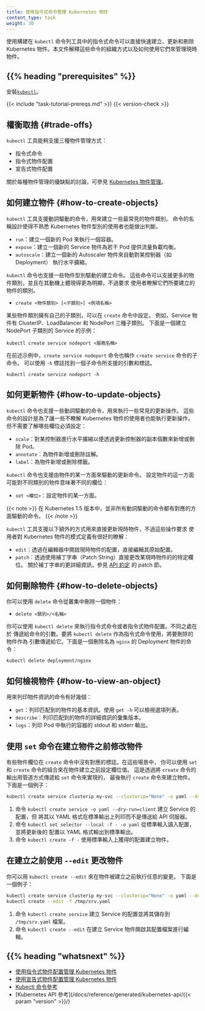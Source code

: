 ```yaml
---
title: 使用指令式命令管理 Kubernetes 物件
content_type: task
weight: 30
---
```

<!--
title: Managing Kubernetes Objects Using Imperative Commands
content_type: task
weight: 30
-->
<!-- overview -->

<!--
Kubernetes objects can quickly be created, updated, and deleted directly using
imperative commands built into the `kubectl` command-line tool. This document
explains how those commands are organized and how to use them to manage live objects.
-->
使用構建在 `kubectl` 命令列工具中的指令式命令可以直接快速建立、更新和刪除
Kubernetes 物件。本文件解釋這些命令的組織方式以及如何使用它們來管理現時物件。

## {{% heading "prerequisites" %}}

<!--
Install [`kubectl`](/docs/tasks/tools/).
-->
安裝[`kubectl`](/zh-cn/docs/tasks/tools/)。

{{< include "task-tutorial-prereqs.md" >}} {{< version-check >}}

<!-- steps -->

<!--
## Trade-offs

The `kubectl` tool supports three kinds of object management:

* Imperative commands
* Imperative object configuration
* Declarative object configuration

See [Kubernetes Object Management](/docs/concepts/overview/working-with-objects/object-management/)
for a discussion of the advantages and disadvantage of each kind of object management.
-->
## 權衡取捨   {#trade-offs}

`kubectl` 工具能夠支援三種物件管理方式：

* 指令式命令
* 指令式物件配置
* 宣告式物件配置

關於每種物件管理的優缺點的討論，可參見
[Kubernetes 物件管理](/zh-cn/docs/concepts/overview/working-with-objects/object-management/)。

<!--
## How to create objects

The `kubectl` tool supports verb-driven commands for creating some of the most common
object types. The commands are named to be recognizable to users unfamiliar with
the Kubernetes object types.

- `run`: Create a new Pod to run a Container.
- `expose`: Create a new Service object to load balance traffic across Pods.
- `autoscale`: Create a new Autoscaler object to automatically horizontally scale a controller, such as a Deployment.
-->
## 如何建立物件  {#how-to-create-objects}

`kubectl` 工具支援動詞驅動的命令，用來建立一些最常見的物件類別。
命令的名稱設計使得不熟悉 Kubernetes 物件型別的使用者也能做出判斷。

- `run`：建立一個新的 Pod 來執行一個容器。
- `expose`：建立一個新的 Service 物件為若干 Pod 提供流量負載均衡。
- `autoscale`：建立一個新的 Autoscaler 物件來自動對某控制器（如 Deployment）
  執行水平擴縮。

<!--
The `kubectl` tool also supports creation commands driven by object type.
These commands support more object types and are more explicit about
their intent, but require users to know the type of objects they intend
to create.

- `create <objecttype> [<subtype>] <instancename>`
-->
`kubectl` 命令也支援一些物件型別驅動的建立命令。
這些命令可以支援更多的物件類別，並且在其動機上體現得更為明顯，不過要求
使用者瞭解它們所要建立的物件的類別。

- `create <物件類別> [<子類別>] <例項名稱>`

<!--
Some objects types have subtypes that you can specify in the `create` command.
For example, the Service object has several subtypes including ClusterIP,
LoadBalancer, and NodePort. Here's an example that creates a Service with
subtype NodePort:

```shell
kubectl create service nodeport <myservicename>
```
-->
某些物件類別擁有自己的子類別，可以在 `create` 命令中設定。
例如，Service 物件有 ClusterIP、LoadBalancer 和 NodePort 三種子類別。
下面是一個建立 NodePort 子類別的 Service 的示例：

```shell
kubectl create service nodeport <服務名稱>
```

<!--
In the preceding example, the `create service nodeport` command is called
a subcommand of the `create service` command.

You can use the `-h` flag to find the arguments and flags supported by
a subcommand:
-->
在前述示例中，`create service nodeport` 命令也稱作 `create service`
命令的子命令。
可以使用 `-h` 標誌找到一個子命令所支援的引數和標誌。

```shell
kubectl create service nodeport -h
```

<!--
## How to update objects

The `kubectl` command supports verb-driven commands for some common update operations.
These commands are named to enable users unfamiliar with Kubernetes
objects to perform updates without knowing the specific fields
that must be set:

- `scale`: Horizontally scale a controller to add or remove Pods by updating the replica count of the controller.
- `annotate`: Add or remove an annotation from an object.
- `label`: Add or remove a label from an object.
-->
## 如何更新物件  {#how-to-update-objects}

`kubectl` 命令也支援一些動詞驅動的命令，用來執行一些常見的更新操作。
這些命令的設計是為了讓一些不瞭解 Kubernetes 物件的使用者也能執行更新操作，
但不需要了解哪些欄位必須設定：

- `scale`：對某控制器進行水平擴縮以便透過更新控制器的副本個數來新增或刪除 Pod。
- `annotate`：為物件新增或刪除註解。
- `label`：為物件新增或刪除標籤。

<!--
The `kubectl` command also supports update commands driven by an aspect of the object.
Setting this aspect may set different fields for different object types:

- `set` `<field>`: Set an aspect of an object.
-->
`kubectl` 命令也支援由物件的某一方面來驅動的更新命令。
設定物件的這一方面可能對不同類別的物件意味著不同的欄位：

- `set <欄位>`：設定物件的某一方面。

<!--
In Kubernetes version 1.5, not every verb-driven command has an associated aspect-driven command.
-->
{{< note >}}
在 Kubernetes 1.5 版本中，並非所有動詞驅動的命令都有對應的方面驅動的命令。
{{< /note >}}

<!--
The `kubectl` tool supports these additional ways to update a live object directly,
however they require a better understanding of the Kubernetes object schema.

- `edit`: Directly edit the raw configuration of a live object by opening its configuration in an editor.
- `patch`: Directly modify specific fields of a live object by using a patch string.
For more details on patch strings, see the patch section in
[API Conventions](https://git.k8s.io/community/contributors/devel/sig-architecture/api-conventions.md#patch-operations).
-->
`kubectl` 工具支援以下額外的方式用來直接更新現時物件，不過這些操作要求
使用者對 Kubernetes 物件的模式定義有很好的瞭解：

- `edit`：透過在編輯器中開啟現時物件的配置，直接編輯其原始配置。
- `patch`：透過使用補丁字串（Patch String）直接更改某現時物件的的特定欄位。
  關於補丁字串的更詳細資訊，參見
  [API 約定](https://git.k8s.io/community/contributors/devel/sig-architecture/api-conventions.md#patch-operations)
  的 patch 節。

<!--
## How to delete objects

You can use the `delete` command to delete an object from a cluster:

- `delete <type>/<name>`
-->
## 如何刪除物件  {#how-to-delete-objects}

你可以使用 `delete` 命令從叢集中刪除一個物件：

- `delete <類別>/<名稱>`

<!--
You can use `kubectl delete` for both imperative commands and imperative object
configuration. The difference is in the arguments passed to the command. To use
`kubectl delete` as an imperative command, pass the object to be deleted as
an argument. Here's an example that passes a Deployment object named nginx:
-->
你可以使用 `kubectl delete` 來執行指令式命令或者指令式物件配置。不同之處在於
傳遞給命令的引數。要將 `kubectl delete` 作為指令式命令使用，將要刪除的物件作為
引數傳遞給它。下面是一個刪除名為 `nginx` 的 Deployment 物件的命令：

```shell
kubectl delete deployment/nginx
```

<!--
## How to view an object

{{< comment >}}
TODO(pwittrock): Uncomment this when implemented.

You can use `kubectl view` to print specific fields of an object.

- `view`: Prints the value of a specific field of an object.

{{< /comment >}}
-->
## 如何檢視物件  {#how-to-view-an-object}

用來列印物件資訊的命令有好幾個：

- `get`：列印匹配到的物件的基本資訊。使用 `get -h` 可以檢視選項列表。
- `describe`：列印匹配到的物件的詳細資訊的彙集版本。
- `logs`：列印 Pod 中執行的容器的 stdout 和 stderr 輸出。

<!--
## Using `set` commands to modify objects before creation

There are some object fields that don't have a flag you can use
in a `create` command. In some of those cases, you can use a combination of
`set` and `create` to specify a value for the field before object
creation. This is done by piping the output of the `create` command to the
`set` command, and then back to the `create` command. Here's an example:
-->
## 使用 `set` 命令在建立物件之前修改物件

有些物件欄位在 `create` 命令中沒有對應的標誌。在這些場景中，
你可以使用 `set` 和 `create` 命令的組合來在物件建立之前設定欄位值。
這是透過將 `create` 命令的輸出用管道方式傳遞給 `set` 命令來實現的，
最後執行 `create` 命令來建立物件。下面是一個例子：

```sh
kubectl create service clusterip my-svc --clusterip="None" -o yaml --dry-run=client | kubectl set selector --local -f - 'environment=qa' -o yaml | kubectl create -f -
```

<!--
1. The `kubectl create service -o yaml --dry-run=client` command creates the configuration for the Service, but prints it to stdout as YAML instead of sending it to the Kubernetes API server.
1. The `kubectl set selector --local -f - -o yaml` command reads the configuration from stdin, and writes the updated configuration to stdout as YAML.
1. The `kubectl create -f -` command creates the object using the configuration provided via stdin.
-->
1. 命令 `kubectl create service -o yaml --dry-run=client` 建立 Service 的配置，但
   將其以 YAML 格式在標準輸出上列印而不是傳送給 API 伺服器。
1. 命令 `kubectl set selector --local -f - -o yaml` 從標準輸入讀入配置，並將更新後的
   配置以 YAML 格式輸出到標準輸出。
1. 命令 `kubectl create -f -` 使用標準輸入上獲得的配置建立物件。

<!--
## Using `--edit` to modify objects before creation

You can use `kubectl create --edit` to make arbitrary changes to an object
before it is created. Here's an example:
-->
## 在建立之前使用 `--edit` 更改物件

你可以用 `kubectl create --edit` 來在物件被建立之前執行任意的變更。
下面是一個例子：

```sh
kubectl create service clusterip my-svc --clusterip="None" -o yaml --dry-run=client > /tmp/srv.yaml
kubectl create --edit -f /tmp/srv.yaml
```

<!--
1. The `kubectl create service` command creates the configuration for the Service and saves it to `/tmp/srv.yaml`.
1. The `kubectl create --edit` command opens the configuration file for editing before it creates the object.
-->
1. 命令 `kubectl create service` 建立 Service 的配置並將其儲存到
   `/tmp/srv.yaml` 檔案。
1. 命令 `kubectl create --edit` 在建立 Service 物件開啟其配置檔案進行編輯。

## {{% heading "whatsnext" %}}

<!--
* [Managing Kubernetes Objects Using Object Configuration (Imperative)](/docs/tasks/manage-kubernetes-objects/imperative-config/)
* [Managing Kubernetes Objects Using Object Configuration (Declarative)](/docs/tasks/manage-kubernetes-objects/declarative-config/)
* [Kubectl Command Reference](/docs/reference/generated/kubectl/kubectl-commands/)
* [Kubernetes API Reference](/docs/reference/generated/kubernetes-api/{{< param "version" >}}/)
-->
* [使用指令式物件配置管理 Kubernetes 物件](/zh-cn/docs/tasks/manage-kubernetes-objects/imperative-config/)
* [使用宣告式物件配置管理 Kubernetes 物件](/zh-cn/docs/tasks/manage-kubernetes-objects/declarative-config/)
* [Kubectl 命令參考](/docs/reference/generated/kubectl/kubectl-commands/)
* [Kubernetes API 參考](/docs/reference/generated/kubernetes-api/{{< param "version" >}}/)

